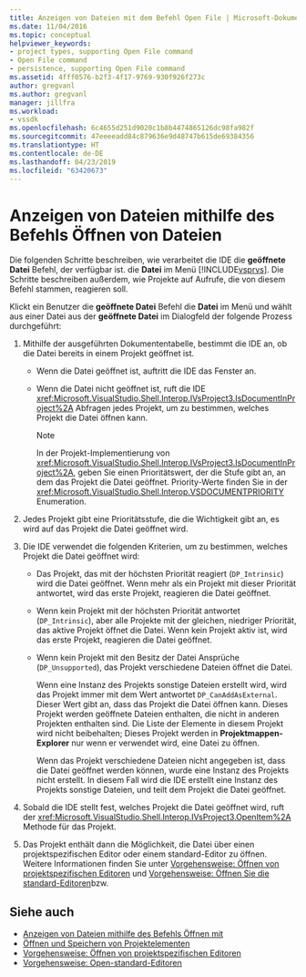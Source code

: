 ```yaml
---
title: Anzeigen von Dateien mit dem Befehl Open File | Microsoft-Dokumentation
ms.date: 11/04/2016
ms.topic: conceptual
helpviewer_keywords:
- project types, supporting Open File command
- Open File command
- persistence, supporting Open File command
ms.assetid: 4fff0576-b2f3-4f17-9769-930f926f273c
author: gregvanl
ms.author: gregvanl
manager: jillfra
ms.workload:
- vssdk
ms.openlocfilehash: 6c4655d251d9020c1b8b4474865126dc98fa982f
ms.sourcegitcommit: 47eeeeadd84c879636e9d48747b615de69384356
ms.translationtype: HT
ms.contentlocale: de-DE
ms.lasthandoff: 04/23/2019
ms.locfileid: "63420673"
---
```

# <a name="display-files-by-using-the-open-file-command"></a>Anzeigen von Dateien mithilfe des Befehls Öffnen von Dateien
Die folgenden Schritte beschreiben, wie verarbeitet die IDE die **geöffnete Datei** Befehl, der verfügbar ist. die **Datei** im Menü [!INCLUDE[vsprvs](../../code-quality/includes/vsprvs_md.md)]. Die Schritte beschreiben außerdem, wie Projekte auf Aufrufe, die von diesem Befehl stammen, reagieren soll.

 Klickt ein Benutzer die **geöffnete Datei** Befehl die **Datei** im Menü und wählt aus einer Datei aus der **geöffnete Datei** im Dialogfeld der folgende Prozess durchgeführt:

1. Mithilfe der ausgeführten Dokumententabelle, bestimmt die IDE an, ob die Datei bereits in einem Projekt geöffnet ist.

    - Wenn die Datei geöffnet ist, auftritt die IDE das Fenster an.

    - Wenn die Datei nicht geöffnet ist, ruft die IDE <xref:Microsoft.VisualStudio.Shell.Interop.IVsProject3.IsDocumentInProject%2A> Abfragen jedes Projekt, um zu bestimmen, welches Projekt die Datei öffnen kann.

        > [!NOTE]
        > In der Projekt-Implementierung von <xref:Microsoft.VisualStudio.Shell.Interop.IVsProject3.IsDocumentInProject%2A>, geben Sie einen Prioritätswert, der die Stufe gibt an, an dem das Projekt die Datei geöffnet. Priority-Werte finden Sie in der <xref:Microsoft.VisualStudio.Shell.Interop.VSDOCUMENTPRIORITY> Enumeration.

2. Jedes Projekt gibt eine Prioritätsstufe, die die Wichtigkeit gibt an, es wird auf das Projekt die Datei geöffnet wird.

3. Die IDE verwendet die folgenden Kriterien, um zu bestimmen, welches Projekt die Datei geöffnet wird:

    - Das Projekt, das mit der höchsten Priorität reagiert (`DP_Intrinsic`) wird die Datei geöffnet. Wenn mehr als ein Projekt mit dieser Priorität antwortet, wird das erste Projekt, reagieren die Datei geöffnet.

    - Wenn kein Projekt mit der höchsten Priorität antwortet (`DP_Intrinsic`), aber alle Projekte mit der gleichen, niedriger Priorität, das aktive Projekt öffnet die Datei. Wenn kein Projekt aktiv ist, wird das erste Projekt, reagieren die Datei geöffnet.

    - Wenn kein Projekt mit den Besitz der Datei Ansprüche (`DP_Unsupported`), das Projekt verschiedene Dateien öffnet die Datei.

         Wenn eine Instanz des Projekts sonstige Dateien erstellt wird, wird das Projekt immer mit dem Wert antwortet `DP_CanAddAsExternal`. Dieser Wert gibt an, dass das Projekt die Datei öffnen kann. Dieses Projekt werden geöffnete Dateien enthalten, die nicht in anderen Projekten enthalten sind. Die Liste der Elemente in diesem Projekt wird nicht beibehalten; Dieses Projekt werden in **Projektmappen-Explorer** nur wenn er verwendet wird, eine Datei zu öffnen.

         Wenn das Projekt verschiedene Dateien nicht angegeben ist, dass die Datei geöffnet werden können, wurde eine Instanz des Projekts nicht erstellt. In diesem Fall wird die IDE erstellt eine Instanz des Projekts sonstige Dateien, und teilt dem Projekt die Datei geöffnet.

4. Sobald die IDE stellt fest, welches Projekt die Datei geöffnet wird, ruft der <xref:Microsoft.VisualStudio.Shell.Interop.IVsProject3.OpenItem%2A> Methode für das Projekt.

5. Das Projekt enthält dann die Möglichkeit, die Datei über einen projektspezifischen Editor oder einem standard-Editor zu öffnen. Weitere Informationen finden Sie unter [Vorgehensweise: Öffnen von projektspezifischen Editoren](../../extensibility/how-to-open-project-specific-editors.md) und [Vorgehensweise: Öffnen Sie die standard-Editoren](../../extensibility/how-to-open-standard-editors.md)bzw.

## <a name="see-also"></a>Siehe auch
- [Anzeigen von Dateien mithilfe des Befehls Öffnen mit](../../extensibility/internals/displaying-files-by-using-the-open-with-command.md)
- [Öffnen und Speichern von Projektelementen](../../extensibility/internals/opening-and-saving-project-items.md)
- [Vorgehensweise: Öffnen von projektspezifischen Editoren](../../extensibility/how-to-open-project-specific-editors.md)
- [Vorgehensweise: Open-standard-Editoren](../../extensibility/how-to-open-standard-editors.md)